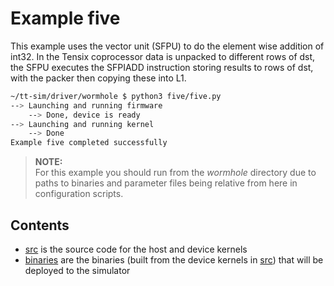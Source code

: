 # Example five

This example uses the vector unit (SFPU) to do the element wise addition of int32. In the Tensix coprocessor data is unpacked to different rows of dst, the SFPU executes the SFPIADD instruction storing results to rows of dst, with the packer then copying these into L1.

```bash
~/tt-sim/driver/wormhole $ python3 five/five.py
--> Launching and running firmware
    --> Done, device is ready
--> Launching and running kernel
    --> Done
Example five completed successfully
```

>**NOTE:**  
> For this example you should run from the _wormhole_ directory due to paths to binaries and parameter files being relative from here in configuration scripts.

## Contents

* [src](src) is the source code for the host and device kernels
* [binaries](binaries) are the binaries (built from the device kernels in [src](src)) that will be deployed to the simulator
